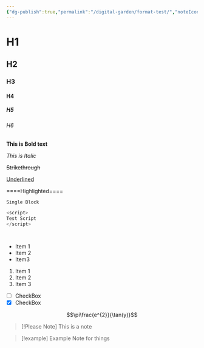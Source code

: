 ```yaml
---
{"dg-publish":true,"permalink":"/digital-garden/format-test/","noteIcon":"1","created":"2025-04-06T12:34:01.156-04:00","updated":"2025-04-06T12:38:03.060-04:00"}
---
```



# H1
## H2
### H3
#### H4
##### H5
###### H6

**This is Bold text**

*This is Italic*

~~Strikethrough~~

<u>Underlined</u>

====Highlighted====

`Single Block`

``` js
<script> 
Test Script
</script>

```

```mermaid 


```

- Item 1
- Item 2
- Item3 

1. Item 1
2. Item 2
3. Item 3

- [ ] CheckBox
- [x] CheckBox

$$\pi\frac{e^{2}}{\tan(y)}$$

> [!Please Note] 
> This is a note 

> [!example] 
> Example Note for things
> 

